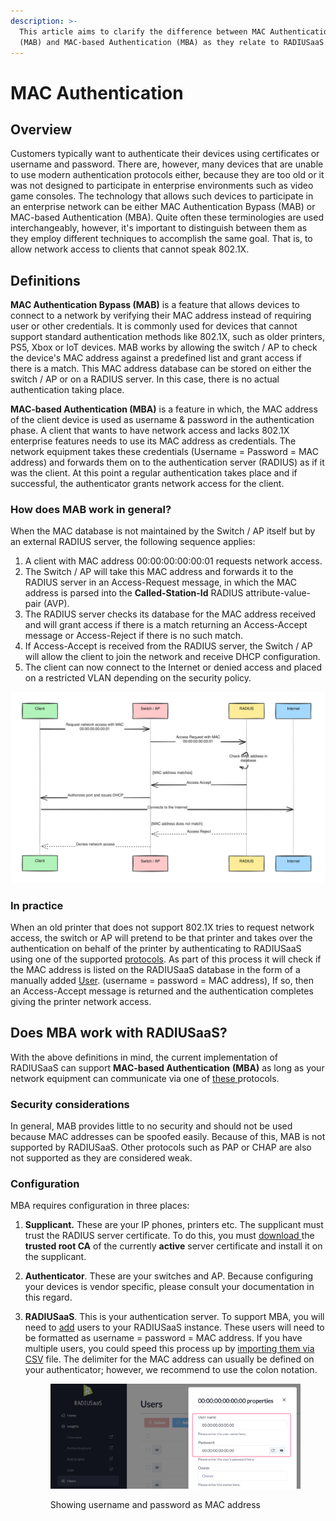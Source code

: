 ```yaml
---
description: >-
  This article aims to clarify the difference between MAC Authentication Bypass
  (MAB) and MAC-based Authentication (MBA) as they relate to RADIUSaaS.
---
```


# MAC Authentication

## Overview

Customers typically want to authenticate their devices using certificates or username and password. There are, however, many devices that are unable to use modern authentication protocols either, because they are too old or it was not designed to participate in enterprise environments such as video game consoles. The technology that allows such devices to participate in an enterprise network can be either MAC Authentication Bypass (MAB) or MAC-based Authentication (MBA). Quite often these terminologies are used interchangeably, however, it's important to distinguish between them as they employ different techniques to accomplish the same goal. That is, to allow network access to clients that cannot speak 802.1X.

## Definitions

**MAC Authentication Bypass (MAB)** is a feature that allows devices to connect to a network by verifying their MAC address instead of requiring user or other credentials. It is commonly used for devices that cannot support standard authentication methods like 802.1X, such as older printers, PS5, Xbox or IoT devices. MAB works by allowing the switch / AP to check the device's MAC address against a predefined list and grant access if there is a match. This MAC address database can be stored on either the switch / AP or on a RADIUS server. In this case, there is no actual authentication taking place.&#x20;

**MAC-based Authentication (MBA)** is a feature in which, the MAC address of the client device is used as username & password in the authentication phase. A client that wants to have network access and  lacks 802.1X enterprise features needs to use its MAC address as credentials. The network equipment takes these credentials (Username = Password = MAC address) and forwards them on to the authentication server (RADIUS) as if it was the client. At this point a regular authentication takes place and if successful, the authenticator grants network access for the client.&#x20;

### How does MAB work in general?

When the MAC database is not maintained by the Switch / AP itself but by an external RADIUS server, the following sequence applies:

1. A client with MAC address 00:00:00:00:00:01 requests network access.
2. The Switch / AP will take this MAC address and forwards it to the RADIUS server in an Access-Request message, in which the MAC address is parsed into the **Called-Station-Id** RADIUS attribute-value-pair (AVP).
3. The RADIUS server checks its database for the MAC address received and will grant access if there is a match returning an Access-Accept message or Access-Reject if there is no such match.&#x20;
4. If Access-Accept is received from the RADIUS server, the Switch / AP will allow the client to join the network and receive DHCP configuration.&#x20;
5. The client can now connect to the Internet or denied access and placed on a restricted VLAN depending on the security policy.&#x20;

<img src="../../.gitbook/assets/file.excalidraw (3) (1).svg" alt="" class="gitbook-drawing">

### In practice

When an old printer that does not support 802.1X tries to request network access, the switch or AP will pretend to be that printer and takes over the authentication on behalf of the printer by authenticating to RADIUSaaS using one of the supported [protocols](https://docs.radiusaas.com/admin-portal/users#protocols). As part of this process it will check if the MAC address is listed on the RADIUSaaS database in the form of a manually added [User](../../admin-portal/users.md). (username = password = MAC address), If so, then an Access-Accept message is returned and the authentication completes giving the printer network access.

## Does MBA work with RADIUSaaS?

With the above definitions in mind, the current implementation of RADIUSaaS can support **MAC-based Authentication** **(MBA)** as long as your network equipment can communicate via one of [these ](https://docs.radiusaas.com/admin-portal/users#protocols)protocols.&#x20;

### Security considerations

In general, MAB provides little to no security and should not be used because MAC addresses can be spoofed easily. Because of this, MAB is not supported by RADIUSaaS. Other protocols such as PAP or CHAP are also not supported as they are considered weak.

### Configuration

MBA requires configuration in three places:&#x20;

1. **Supplicant.** These are your IP phones, printers etc. The supplicant must trust the RADIUS server certificate. To do this, you must [download ](../../admin-portal/settings/settings-server.md)the **trusted root CA** of the currently **active** server certificate and install it on the supplicant.&#x20;
2. **Authenticator**. These are your switches and AP. Because configuring your devices is vendor specific, please consult your documentation in this regard.
3.  **RADIUSaaS**. This is your authentication server. To support MBA, you will need to [add](../../admin-portal/users.md#add) users to your RADIUSaaS instance. These users will need to be formatted as username = password = MAC address. If you have multiple users, you could speed this process up by [importing them via CSV](../../admin-portal/users.md#csv-import) file. The delimiter for the MAC address can usually be defined on your authenticator; however, we recommend to use the colon notation.&#x20;

    <figure><img src="../../../.gitbook/assets/image (465).png" alt=""><figcaption><p>Showing username and password as MAC address</p></figcaption></figure>

